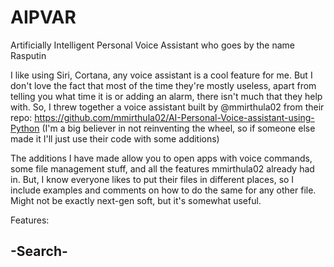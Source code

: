 # AIPVAR
Artificially Intelligent Personal Voice Assistant who goes by the name Rasputin

I like using Siri, Cortana, any voice assistant is a cool feature for me. 
But I don't love the fact that most of the time they're mostly useless, apart from telling you what time it is or adding an alarm, there isn't much that they help with.
So, I threw together a voice assistant built by @mmirthula02 from their repo: https://github.com/mmirthula02/AI-Personal-Voice-assistant-using-Python
(I'm a big believer in not reinventing the wheel, so if someone else made it I'll just use their code with some additions)

The additions I have made allow you to open apps with voice commands, some file management stuff, and all the features mmirthula02 already had in.
But, I know everyone likes to put their files in different places, so I include examples and comments on how to do the same for any other file. 
Might not be exactly next-gen soft, but it's somewhat useful.




Features:

-Search-
- 
